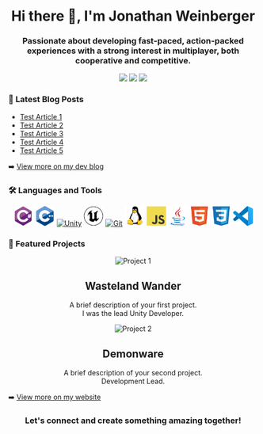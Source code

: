 <h1 align="center">Hi there 👋, I'm Jonathan Weinberger</h1>
<h3 align="center">Passionate about developing fast-paced, action-packed experiences with a strong interest in multiplayer, both cooperative and competitive.</h3>

<p align="center">
  <a href="https://www.linkedin.com/in/jonweinberger/"><img src="https://img.shields.io/badge/-LinkedIn-0077B5?style=for-the-badge&logo=Linkedin&logoColor=white"/></a>
  <a href="https://gamedevhq.com/"><img src="https://img.shields.io/badge/-Portfolio-000?style=for-the-badge&logo=react&logoColor=white"/></a>
  <a href="https://medium.com/@jonweinberger"><img src="https://img.shields.io/badge/-Medium-12100E?style=for-the-badge&logo=medium&logoColor=white"/></a>
</p>

### 📝 Latest Blog Posts
<!-- BLOG-POST-LIST:START -->
- [Test Article 1](test.com)
- [Test Article 2](test.com)
- [Test Article 3](test.com)
- [Test Article 4](test.com)
- [Test Article 5](test.com)
<!-- BLOG-POST-LIST:END -->
➡️ [View more on my dev blog](https://medium.com/@jonweinberger)

### 🛠️ Languages and Tools

<p align="center">
  <a href="https://www.w3schools.com/cs/" target="_blank"><img src="https://raw.githubusercontent.com/devicons/devicon/master/icons/csharp/csharp-original.svg" alt="C#" width="40" height="40"/></a>
  <a href="https://cplusplus.com/" target="_blank"><img src="https://github.com/devicons/devicon/blob/master/icons/cplusplus/cplusplus-original.svg" alt="C++" width="40" height="40"/></a>
  <a href="https://unity.com/" target="_blank"><img src="https://www.vectorlogo.zone/logos/unity3d/unity3d-icon.svg" alt="Unity" width="40" height="40"/></a>
  <a href="https://unrealengine.com/" target="_blank"><img src="https://github.com/devicons/devicon/blob/master/icons/unrealengine/unrealengine-original.svg" alt="Unreal Engine" width="40" height="40"/></a>
  <a href="https://git-scm.com/" target="_blank"><img src="https://www.vectorlogo.zone/logos/git-scm/git-scm-icon.svg" alt="Git" width="40" height="40"/></a>
  <a href="https://www.linux.org/" target="_blank"><img src="https://raw.githubusercontent.com/devicons/devicon/master/icons/linux/linux-original.svg" alt="Linux" width="40" height="40"/></a>
  <a href="https://www.javascript.com/" target="_blank"><img src="https://raw.githubusercontent.com/devicons/devicon/master/icons/javascript/javascript-original.svg" alt="JavaScript" width="40" height="40"/></a>
  <a href="https://www.java.com/en/" target="_blank"><img src="https://raw.githubusercontent.com/devicons/devicon/master/icons/java/java-original.svg" alt="Java" width="40" height="40"/></a>
  <a href="https://html.spec.whatwg.org/" target="_blank"><img src="https://raw.githubusercontent.com/devicons/devicon/master/icons/html5/html5-original.svg" alt="HTML" width="40" height="40"/></a>
  <a href="https://www.w3.org/Style/CSS/Overview.en.html" target="_blank"><img src="https://raw.githubusercontent.com/devicons/devicon/master/icons/css3/css3-original.svg" alt="CSS" width="40" height="40"/></a>
  <a href="https://code.visualstudio.com/" target="_blank"><img src="https://raw.githubusercontent.com/devicons/devicon/master/icons/vscode/vscode-original.svg" alt="Visual Studio" width="40" height="40"/></a>
</p>

### 💾 Featured Projects

<p align="center">
  <img src="https://www.gabeasay.dev/images/wasteland-wander2.png" alt="Project 1" width="400"/>
</p>

<h2 align="center">Wasteland Wander</h2>
<p align="center">
  A brief description of your first project.<br>
  I was the lead Unity Developer.
</p>

<p align="center">
  <img src="https://www.gabeasay.dev/images/youre_fired.png" alt="Project 2" width="400"/>
</p>

<h2 align="center">Demonware</h2>
<p align="center">
  A brief description of your second project.<br>
  Development Lead.
</p>

➡️ [View more on my website](https://gamedevhq.com)

<h3 align="center">Let's connect and create something amazing together!</h3>
